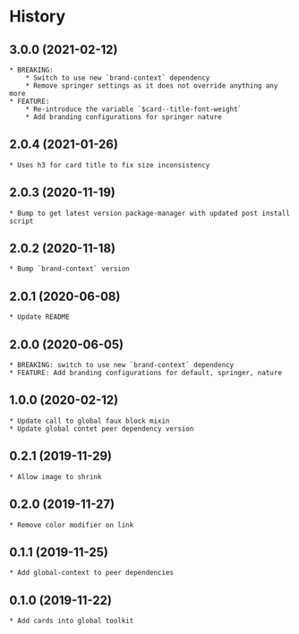 # History

## 3.0.0 (2021-02-12)
    * BREAKING:
        * Switch to use new `brand-context` dependency
        * Remove springer settings as it does not override anything any more
    * FEATURE:
        * Re-introduce the variable `$card--title-font-weight`
        * Add branding configurations for springer nature

## 2.0.4 (2021-01-26)
    * Uses h3 for card title to fix size inconsistency

## 2.0.3 (2020-11-19)
    * Bump to get latest version package-manager with updated post install script

## 2.0.2 (2020-11-18)
    * Bump `brand-context` version

## 2.0.1 (2020-06-08)
    * Update README

## 2.0.0 (2020-06-05)
    * BREAKING: switch to use new `brand-context` dependency
    * FEATURE: Add branding configurations for default, springer, nature

## 1.0.0 (2020-02-12)
    * Update call to global faux block mixin
    * Update global contet peer dependency version

## 0.2.1 (2019-11-29)
    * Allow image to shrink

## 0.2.0 (2019-11-27)
    * Remove color modifier on link

## 0.1.1 (2019-11-25)
    * Add global-context to peer dependencies

## 0.1.0 (2019-11-22)
    * Add cards into global toolkit
